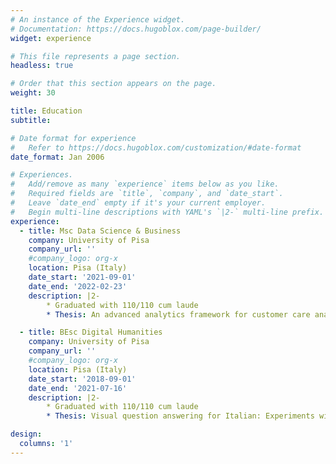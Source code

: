 ```yaml
---
# An instance of the Experience widget.
# Documentation: https://docs.hugoblox.com/page-builder/
widget: experience

# This file represents a page section.
headless: true

# Order that this section appears on the page.
weight: 30

title: Education
subtitle:

# Date format for experience
#   Refer to https://docs.hugoblox.com/customization/#date-format
date_format: Jan 2006

# Experiences.
#   Add/remove as many `experience` items below as you like.
#   Required fields are `title`, `company`, and `date_start`.
#   Leave `date_end` empty if it's your current employer.
#   Begin multi-line descriptions with YAML's `|2-` multi-line prefix.
experience:
  - title: Msc Data Science & Business
    company: University of Pisa
    company_url: ''
    #company_logo: org-x
    location: Pisa (Italy)
    date_start: '2021-09-01'
    date_end: '2022-02-23'
    description: |2-
        * Graduated with 110/110 cum laude
        * Thesis: An advanced analytics framework for customer care analysis: exploring business enhancement through LLMs

  - title: BEsc Digital Humanities
    company: University of Pisa
    company_url: ''
    #company_logo: org-x
    location: Pisa (Italy)
    date_start: '2018-09-01'
    date_end: '2021-07-16'
    description: |2-
        * Graduated with 110/110 cum laude
        * Thesis: Visual question answering for Italian: Experiments with an automatic translation system.

design:
  columns: '1'
---
```

